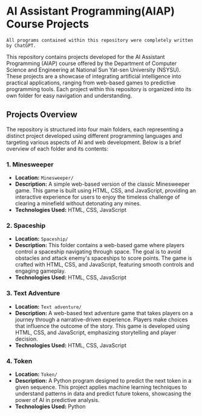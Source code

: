 # AI Assistant Programming(AIAP) Course Projects

`All programs contained within this repository were completely written by ChatGPT.`

This repository contains projects developed for the AI Assistant Programming (AIAP) course offered by the Department of Computer Science and Engineering at National Sun Yat-sen University (NSYSU). These projects are a showcase of integrating artificial intelligence into practical applications, ranging from web-based games to predictive programming tools. Each project within this repository is organized into its own folder for easy navigation and understanding.

## Projects Overview

The repository is structured into four main folders, each representing a distinct project developed using different programming languages and targeting various aspects of AI and web development. Below is a brief overview of each folder and its contents:

### 1. Minesweeper

- **Location:** `Minesweeper/`
- **Description:** A simple web-based version of the classic Minesweeper game. This game is built using HTML, CSS, and JavaScript, providing an interactive experience for users to enjoy the timeless challenge of clearing a minefield without detonating any mines.
- **Technologies Used:** HTML, CSS, JavaScript

### 2. Spaceship

- **Location:** `Spaceship/`
- **Description:** This folder contains a web-based game where players control a spaceship navigating through space. The goal is to avoid obstacles and attack enemy's spaceships to score points. The game is crafted with HTML, CSS, and JavaScript, featuring smooth controls and engaging gameplay.
- **Technologies Used:** HTML, CSS, JavaScript

### 3. Text Adventure

- **Location:** `Text adventure/`
- **Description:** A web-based text adventure game that takes players on a journey through a narrative-driven experience. Players make choices that influence the outcome of the story. This game is developed using HTML, CSS, and JavaScript, emphasizing storytelling and player decision.
- **Technologies Used:** HTML, CSS, JavaScript

### 4. Token

- **Location:** `Token/`
- **Description:** A Python program designed to predict the next token in a given sequence. This project applies machine learning techniques to understand patterns in data and predict future tokens, showcasing the power of AI in predictive analysis.
- **Technologies Used:** Python
